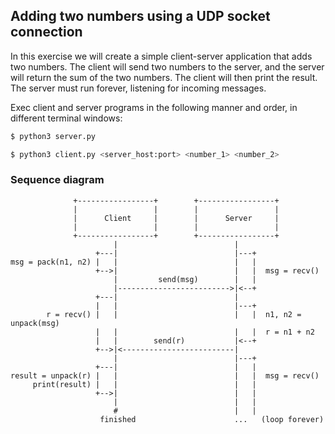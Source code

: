 ## Adding two numbers using a UDP socket connection
In this exercise we will create a simple client-server application that adds two numbers. The client will send two numbers to the server, and the server will return the sum of the two numbers. The client will then print the result. The server must run forever, listening for incoming messages.

Exec client and server programs in the following manner and order, in different terminal windows:
```bash
$ python3 server.py
```
```bash
$ python3 client.py <server_host:port> <number_1> <number_2>
```

### Sequence diagram

```
              +-----------------+        +-----------------+
              |                 |        |                 |
              |      Client     |        |      Server     |
              |                 |        |                 |
              +-----------------+        +-----------------+
                       |                          |
                   +---|                          |---+
msg = pack(n1, n2) |   |                          |   |
                   +-->|                          |   |  msg = recv()
                       |         send(msg)        |   |
                       |------------------------->|<--+
                   +---|                          |
                   |   |                          |---+
        r = recv() |   |                          |   |  n1, n2 = unpack(msg)
                   |   |                          |   |  r = n1 + n2
                   |   |        send(r)           |<--+
                   +-->|<-------------------------|
                       |                          |---+
                   +---|                          |   |
result = unpack(r) |   |                          |   |  msg = recv()
     print(result) |   |                          |   |
                   +-->|                          |   |
                       |                          |   |
                       #                          |   |
                    finished                      ...   (loop forever)
```

